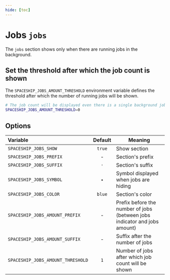 ```yaml
---
hide: [toc]
---
```


# Jobs `jobs`

The `jobs` section shows only when there are running jobs in the background.

## Set the threshold after which the job count is shown

The `SPACESHIP_JOBS_AMOUNT_THRESHOLD` environment variable defines the threshold after which the number of running jobs will be shown.

```zsh title=".zshrc"
# The job count will be displayed even there is a single background job
SPACESHIP_JOBS_AMOUNT_THRESHOLD=0
```

## Options

| Variable                          | Default | Meaning                                                                   |
| :-------------------------------- | :-----: | ------------------------------------------------------------------------- |
| `SPACESHIP_JOBS_SHOW`             | `true`  | Show section                                                              |
| `SPACESHIP_JOBS_PREFIX`           |    -    | Section's prefix                                                          |
| `SPACESHIP_JOBS_SUFFIX`           |   `·`   | Section's suffix                                                          |
| `SPACESHIP_JOBS_SYMBOL`           |   `✦`   | Symbol displayed when jobs are hiding                                     |
| `SPACESHIP_JOBS_COLOR`            | `blue`  | Section's color                                                           |
| `SPACESHIP_JOBS_AMOUNT_PREFIX`    |    -    | Prefix before the number of jobs (between jobs indicator and jobs amount) |
| `SPACESHIP_JOBS_AMOUNT_SUFFIX`    |    -    | Suffix after the number of jobs                                           |
| `SPACESHIP_JOBS_AMOUNT_THRESHOLD` |   `1`   | Number of jobs after which job count will be shown                        |
